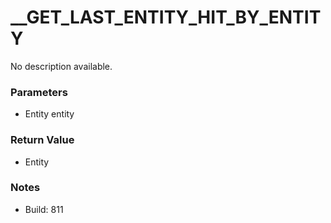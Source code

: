 # __GET_LAST_ENTITY_HIT_BY_ENTITY

No description available.

### Parameters
* Entity entity

### Return Value
* Entity

### Notes
* Build: 811

